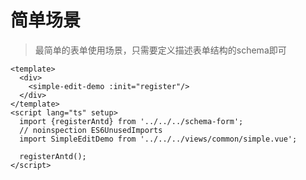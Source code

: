 
# 简单场景

> 最简单的表单使用场景，只需要定义描述表单结构的schema即可

```vue
<template>
  <div>
    <simple-edit-demo :init="register"/>
  </div>
</template>
<script lang="ts" setup>
  import {registerAntd} from '../../../schema-form';
  // noinspection ES6UnusedImports
  import SimpleEditDemo from '../../../views/common/simple.vue';

  registerAntd();
</script>
```
